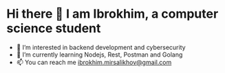 # Hi there 👋 I am Ibrokhim, a computer science student
- 👀 I’m interested in backend development and cybersecurity
- 🌱 I’m currently learning Nodejs, Rest, Postman and Golang
- 📫 You can reach me ibrokhim.mirsalikhov@gmail.com

<!---
ibrokhim-mirsalikhov/ibrokhim-mirsalikhov is a ✨ special ✨ repository because its `README.md` (this file) appears on your GitHub profile.
You can click the Preview link to take a look at your changes.
--->
